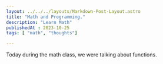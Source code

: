 ```yaml
---
layout: ../../../layouts/Markdown-Post-Layout.astro
title: "Math and Programming."
description: "Learn Math"
publishedAt : 2023-10-25
tags: [ "math", "thoughts"]

---
```

Today during the math class, we were talking about functions.
